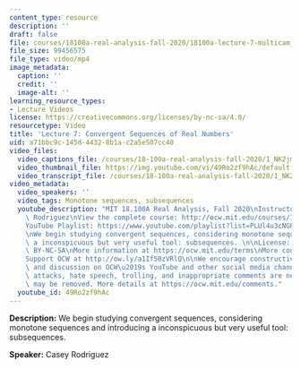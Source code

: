 ```yaml
---
content_type: resource
description: ''
draft: false
file: courses/18100a-real-analysis-fall-2020/18100a-lecture-7-multicam_360p_16_9.mp4
file_size: 99456575
file_type: video/mp4
image_metadata:
  caption: ''
  credit: ''
  image-alt: ''
learning_resource_types:
- Lecture Videos
license: https://creativecommons.org/licenses/by-nc-sa/4.0/
resourcetype: Video
title: 'Lecture 7: Convergent Sequences of Real Numbers'
uid: a71bbc9c-145d-4432-8b1a-c2a5e507cc40
video_files:
  video_captions_file: /courses/18-100a-real-analysis-fall-2020/1_NK2jm1gpP8PCLXiqusrPI3vYAuVTQfJ_transcript.webvtt
  video_thumbnail_file: https://img.youtube.com/vi/49Ro2zf9hAc/default.jpg
  video_transcript_file: /courses/18-100a-real-analysis-fall-2020/1_NK2jm1gpP8PCLXiqusrPI3vYAuVTQfJ_transcript.pdf
video_metadata:
  video_speakers: ''
  video_tags: Monotone sequences, subsequences
  youtube_description: "MIT 18.100A Real Analysis, Fall 2020\nInstructor: Dr. Casey\
    \ Rodriguez\nView the complete course: http://ocw.mit.edu/courses/18-100a-real-analysis-fall-2020/\n\
    YouTube Playlist: https://www.youtube.com/playlist?list=PLUl4u3cNGP61O7HkcF7UImpM0cR_L2gSw\n\
    \nWe begin studying convergent sequences, considering monotone sequences and introducing\
    \ a inconspicuous but very useful tool: subsequences. \n\nLicense: Creative Commons\
    \ BY-NC-SA\nMore information at https://ocw.mit.edu/terms\nMore courses at https://ocw.mit.edu\n\
    Support OCW at http://ow.ly/a1If50zVRlQ\n\nWe encourage constructive comments\
    \ and discussion on OCW\u2019s YouTube and other social media channels. Personal\
    \ attacks, hate speech, trolling, and inappropriate comments are not allowed and\
    \ may be removed. More details at https://ocw.mit.edu/comments."
  youtube_id: 49Ro2zf9hAc
---
```

**Description:** We begin studying convergent sequences, considering monotone sequences and introducing a inconspicuous but very useful tool: subsequences.

**Speaker:** Casey Rodriguez